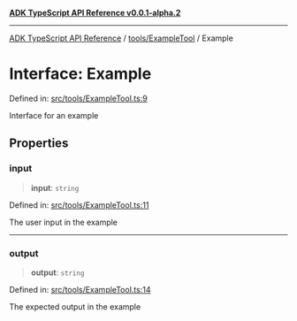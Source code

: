 [**ADK TypeScript API Reference v0.0.1-alpha.2**](../../../README.md)

***

[ADK TypeScript API Reference](../../../modules.md) / [tools/ExampleTool](../README.md) / Example

# Interface: Example

Defined in: [src/tools/ExampleTool.ts:9](https://github.com/njraladdin/adk-typescript/blob/main/src/tools/ExampleTool.ts#L9)

Interface for an example

## Properties

### input

> **input**: `string`

Defined in: [src/tools/ExampleTool.ts:11](https://github.com/njraladdin/adk-typescript/blob/main/src/tools/ExampleTool.ts#L11)

The user input in the example

***

### output

> **output**: `string`

Defined in: [src/tools/ExampleTool.ts:14](https://github.com/njraladdin/adk-typescript/blob/main/src/tools/ExampleTool.ts#L14)

The expected output in the example

